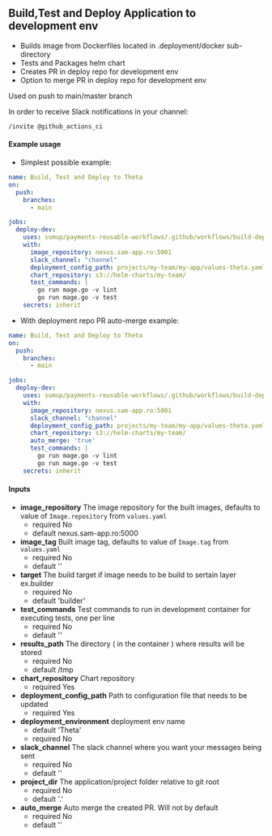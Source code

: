 ## Build,Test and Deploy Application to development env

- Builds image from Dockerfiles located in .deployment/docker sub-directory
- Tests and Packages helm chart
- Creates PR in deploy repo for development env 
- Option to merge PR in deploy repo for development env 

Used on push to main/master branch

In order to receive Slack notifications in your channel:
```
/invite @github_actions_ci 
```

#### Example usage

 - Simplest possible example:

```yaml
name: Build, Test and Deploy to Theta
on:  
  push:
    branches:
      - main

jobs:
  deploy-dev:
    uses: sumup/payments-reusable-workflows/.github/workflows/build-deploy-dev.yaml
    with:
      image_repository: nexus.sam-app.ro:5001
      slack_channel: "channel"
      deployment_config_path: projects/my-team/my-app/values-theta.yaml
      chart_repository: s3://helm-charts/my-team/
      test_commands: |
        go run mage.go -v lint
        go run mage.go -v test
    secrets: inherit

```
 - With deployment repo PR auto-merge example:

```yaml
name: Build, Test and Deploy to Theta
on:  
  push:
    branches:
      - main

jobs:
  deploy-dev:
    uses: sumup/payments-reusable-workflows/.github/workflows/build-deploy-dev.yaml
    with:
      image_repository: nexus.sam-app.ro:5001
      slack_channel: "channel"
      deployment_config_path: projects/my-team/my-app/values-theta.yaml
      chart_repository: s3://helm-charts/my-team/
      auto_merge: 'true'
      test_commands: |
        go run mage.go -v lint
        go run mage.go -v test
    secrets: inherit

```

#### Inputs
  - **image_repository**  The image repository for the built images, defaults to value of `Image.repository` from `values.yaml`
      - required No
      - default nexus.sam-app.ro:5000
  - **image_tag** Built image tag, defaults to value of `Image.tag` from `values.yaml`
      - required No
      - default ''
  - **target** The build target if image needs to be build to sertain layer ex.builder
      - required No
      - default 'builder'
  - **test_commands** Test commands to run in development container for executing tests, one per line
      - required No
      - default ''
  - **results_path** The directory ( in the container ) where results will be stored
      - required No
      - default /tmp
  - **chart_repository** Chart repository 
      - required Yes
  - **deployment_config_path**  Path to configuration file that needs to be updated
      - required Yes
  - **deployment_environment** deployment env name
      - default 'Theta'
      - required No
  - **slack_channel** The slack channel where you want your messages being sent
      - required No
      - default ''
  - **project_dir** The application/project folder relative to git root 
      - required No
      - default '.'
  - **auto_merge** Auto merge the created PR. Will not by default
      - required No
      - default ''
